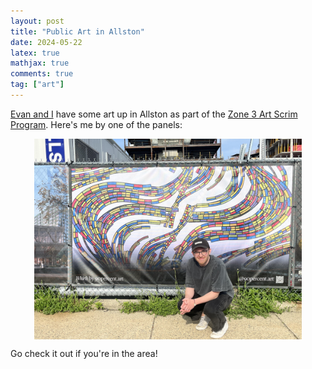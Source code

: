 ```yaml
---
layout: post
title: "Public Art in Allston"
date: 2024-05-22
latex: true
mathjax: true
comments: true
tag: ["art"]
---
```


[Evan and I](https://www.90percentart.com/) have some art up in Allston as part of the [Zone 3 Art Scrim Program](https://www.zone3westernave.com/art-scrim/). Here's me by one of the panels: 

<p>
<center>
<img alt="1" align="center" src="/figs/2024-05-20-public-art-allston/mesquat.jpg" width="85%">
</center>
</p>

Go check it out if you're in the area! 